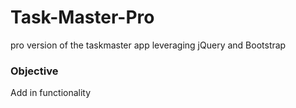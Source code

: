 # Task-Master-Pro
pro version of the taskmaster app leveraging jQuery and Bootstrap

### Objective

Add in functionality 
